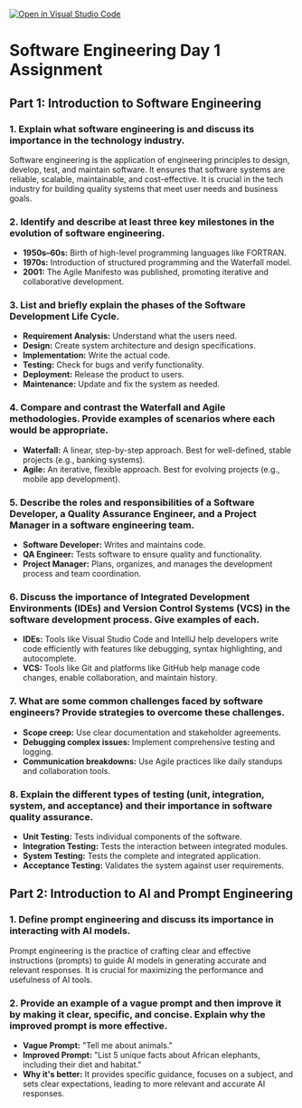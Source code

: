 [![Open in Visual Studio Code](https://classroom.github.com/assets/open-in-vscode-2e0aaae1b6195c2367325f4f02e2d04e9abb55f0b24a779b69b11b9e10269abc.svg)](https://classroom.github.com/online_ide?assignment_repo_id=19199793&assignment_repo_type=AssignmentRepo)
# Software Engineering Day 1 Assignment

## Part 1: Introduction to Software Engineering

### 1. Explain what software engineering is and discuss its importance in the technology industry.
Software engineering is the application of engineering principles to design, develop, test, and maintain software. It ensures that software systems are reliable, scalable, maintainable, and cost-effective. It is crucial in the tech industry for building quality systems that meet user needs and business goals.

### 2. Identify and describe at least three key milestones in the evolution of software engineering.
- **1950s–60s:** Birth of high-level programming languages like FORTRAN.
- **1970s:** Introduction of structured programming and the Waterfall model.
- **2001:** The Agile Manifesto was published, promoting iterative and collaborative development.

### 3. List and briefly explain the phases of the Software Development Life Cycle.
- **Requirement Analysis:** Understand what the users need.
- **Design:** Create system architecture and design specifications.
- **Implementation:** Write the actual code.
- **Testing:** Check for bugs and verify functionality.
- **Deployment:** Release the product to users.
- **Maintenance:** Update and fix the system as needed.

### 4. Compare and contrast the Waterfall and Agile methodologies. Provide examples of scenarios where each would be appropriate.
- **Waterfall:** A linear, step-by-step approach. Best for well-defined, stable projects (e.g., banking systems).
- **Agile:** An iterative, flexible approach. Best for evolving projects (e.g., mobile app development).

### 5. Describe the roles and responsibilities of a Software Developer, a Quality Assurance Engineer, and a Project Manager in a software engineering team.
- **Software Developer:** Writes and maintains code.
- **QA Engineer:** Tests software to ensure quality and functionality.
- **Project Manager:** Plans, organizes, and manages the development process and team coordination.

### 6. Discuss the importance of Integrated Development Environments (IDEs) and Version Control Systems (VCS) in the software development process. Give examples of each.
- **IDEs:** Tools like Visual Studio Code and IntelliJ help developers write code efficiently with features like debugging, syntax highlighting, and autocomplete.
- **VCS:** Tools like Git and platforms like GitHub help manage code changes, enable collaboration, and maintain history.

### 7. What are some common challenges faced by software engineers? Provide strategies to overcome these challenges.
- **Scope creep:** Use clear documentation and stakeholder agreements.
- **Debugging complex issues:** Implement comprehensive testing and logging.
- **Communication breakdowns:** Use Agile practices like daily standups and collaboration tools.

### 8. Explain the different types of testing (unit, integration, system, and acceptance) and their importance in software quality assurance.
- **Unit Testing:** Tests individual components of the software.
- **Integration Testing:** Tests the interaction between integrated modules.
- **System Testing:** Tests the complete and integrated application.
- **Acceptance Testing:** Validates the system against user requirements.

## Part 2: Introduction to AI and Prompt Engineering

### 1. Define prompt engineering and discuss its importance in interacting with AI models.
Prompt engineering is the practice of crafting clear and effective instructions (prompts) to guide AI models in generating accurate and relevant responses. It is crucial for maximizing the performance and usefulness of AI tools.

### 2. Provide an example of a vague prompt and then improve it by making it clear, specific, and concise. Explain why the improved prompt is more effective.
- **Vague Prompt:** "Tell me about animals."
- **Improved Prompt:** "List 5 unique facts about African elephants, including their diet and habitat."
- **Why it's better:** It provides specific guidance, focuses on a subject, and sets clear expectations, leading to more relevant and accurate AI responses.

